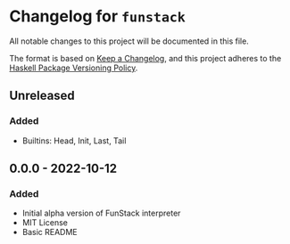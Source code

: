# Changelog for `funstack`

All notable changes to this project will be documented in this file.

The format is based on [Keep a Changelog](https://keepachangelog.com/en/1.0.0/),
and this project adheres to the
[Haskell Package Versioning Policy](https://pvp.haskell.org/).

## Unreleased

### Added
- Builtins: Head, Init, Last, Tail

## 0.0.0 - 2022-10-12

### Added
- Initial alpha version of FunStack interpreter
- MIT License
- Basic README
